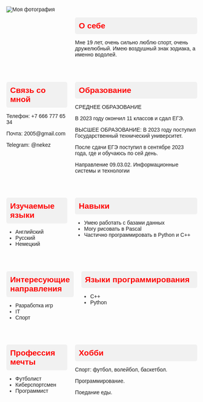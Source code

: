 <!DOCTYPE html>
<html lang="en">
<style>
    body {
        font-family: Arial, sans-serif;
        padding: 20px;
    }
    .container {
        display: flex;
        margin-bottom: 20px;
    }
    .left-column {
        flex: 1;
        margin-right: 20px;
    }
    .right-column {
        flex: 2;
    }
    h2 {
        color: red;
        background-color: #f1f1f1;
        padding: 10px;
        border-radius: 5px;
        margin-bottom: 5px;
    }
    h2::before {
        margin-right: 10px;
    }
    img {
        max-width: 100%;
        height: auto;
    }
</style>
</head>
<body>
<div class="container">
    <div class="left-column">
        <img src="https://sun9-16.userapi.com/impg/u6wiv3-UHwD7Eac8QxrHnGmRqO4xKpdNYZf8IA/NNEElx3Go74.jpg?size=807x538&quality=96&sign=64da024d3e95bd814b4257334f46a032&c_uniq_tag=Zc8Ullr_AclVAOlq0iXKKxpzAdkEOtK4JC5_1im6HZg&type=album" alt="Моя фотография">
    </div>
    <div class="right-column">
        <h2><i class="fas fa-user"></i> О себе</h2>
        <p>Мне 19 лет, очень сильно люблю спорт, очень дружелюбный. Имею воздушный знак зодиака, а именно водолей.</p>
    </div>
</div>

<div class="container">
    <div class="left-column">
        <h2><i class="fas fa-phone"></i> Связь со мной</h2>
        <p>Телефон: +7 666 777 65 34</p>
        <p>Почта: 2005@gmail.com</p>
        <p>Telegram: @nekez</p>
    </div>
    <div class="right-column">
        <h2><i class="fas fa-graduation-cap"></i> Образование</h2>
        <p>СРЕДНЕЕ ОБРАЗОВАНИЕ</p>
        <p>В 2023 году окончил 11 классов и сдал ЕГЭ.</p>
        <p>ВЫСШЕЕ ОБРАЗОВАНИЕ: В 2023 году поступил Государственный технический университет.</p>
        <p>После сдачи ЕГЭ поступил в сентябре 2023 года, где и обучаюсь по сей день.</p>
        <p>Направление 09.03.02. Информационные системы и технологии</p>
    </div>
</div>

<div class="container">
    <div class="left-column">
        <h2><i class="fas fa-language"></i> Изучаемые языки</h2>
        <ul>
            <li>Английский</li>
            <li>Русский</li>
            <li>Немецкий</li>
        </ul>
    </div>
    <div class="right-column">
        <h2><i class="fas fa-cogs"></i> Навыки</h2>
        <ul>
            <li>Умею работать с базами данных</li>
            <li>Могу рисовать в Pascal</li>
            <li>Частично программировать в Python и C++</li>
        </ul>
    </div>
</div>

<div class="container">
    <div class="left-column">
        <h2><i class="fas fa-bullseye"></i> Интересующие направления</h2>
        <ul>
            <li>Разработка игр</li>
            <li>IT</li>
            <li>Спорт</li>
        </ul>
    </div>
    <div class="right-column">
        <h2><i class="fas fa-code"></i> Языки программирования</h2>
        <ul>
            <li>C++</li>
            <li>Python</li>
        </ul>
    </div>
</div>

<div class="container">
    <div class="left-column">
        <h2><i class="fas fa-briefcase"></i> Профессия мечты</h2>
        <ul>
            <li>Футболист</li>
            <li>Киберспортсмен</li>
            <li>Программист</li>
        </ul>
    </div>
    <div class="right-column">
        <h2><i class="fas fa-camera"></i> Хобби</h2>
        <p>Спорт: футбол, волейбол, баскетбол.</p>
        <p>Программирование.</p>
        <p>Поедание еды.</p>
    </div>
</div>

</body>
</html>
